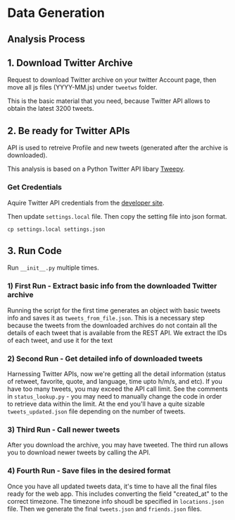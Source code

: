 # Data Generation

## Analysis Process

## 1. Download Twitter Archive
Request to download Twitter archive on your twitter Account page, then move all js files (YYYY-MM.js)
under `tweetws` folder.

This is the basic material that you need, because Twitter API allows to obtain the latest 3200 tweets.

## 2. Be ready for Twitter APIs

API is used to retreive Profile and new tweets (generated after the archive is downloaded).

This analysis is based on a Python Twitter API libary [Tweepy](https://github.com/tweepy/tweepy).

### Get Credentials

Aquire Twitter API credentials from the [developer site](https://dev.twitter.com).

Then update ```settings.local``` file. Then copy the setting file into json format.

```
cp settings.local settings.json
```

## 3. Run Code

Run ```__init__.py``` multiple times.

### 1) First Run - Extract basic info from the downloaded Twitter archive

Running the script for the first time generates an object with basic tweets info and saves it as ```tweets_from_file.json```.
This is a necessary step because the tweets from the downloaded archives do not contain all the details of each tweet that is available from the REST API. We extract the IDs of each tweet, and use it for the text

### 2) Second Run - Get detailed info of downloaded tweets

Harnessing Twitter APIs, now we're getting all the detail information (status of retweet, favorite, quote, and language, time upto h/m/s, and etc). If you have too many tweets, you may exceed the API call limit. See the comments in ```status_lookup.py``` - you may need to manually change the code in order to retrieve data within the limit. At the end you'll have a quite sizable ```tweets_updated.json``` file depending on the number of tweets.

### 3) Third Run - Call newer tweets

After you download the archive, you may have tweeted. The third run allows you to download newer tweets by calling the API.

### 4) Fourth Run - Save files in the desired format

Once you have all updated tweets data, it's time to have all the final files ready for the web app. This includes converting the field "created_at" to the correct timezone. The timezone info shoudl be specified in ```locations.json``` file. Then we generate the final ```tweets.json``` and ```friends.json``` files.
